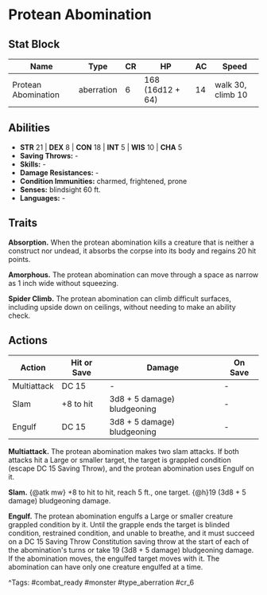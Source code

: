 # Protean Abomination

## Stat Block

| Name | Type | CR | HP | AC | Speed |
|------|------|----|----|----|-------|
| Protean Abomination | aberration | 6 | 168 (16d12 + 64) | 14 | walk 30, climb 10 |

## Abilities

- **STR** 21 | **DEX** 8 | **CON** 18 | **INT** 5 | **WIS** 10 | **CHA** 5
- **Saving Throws:** -  
- **Skills:** -  
- **Damage Resistances:** -  
- **Condition Immunities:** charmed, frightened, prone  
- **Senses:** blindsight 60 ft.  
- **Languages:** -

## Traits

**Absorption.** When the protean abomination kills a creature that is neither a construct nor undead, it absorbs the corpse into its body and regains 20 hit points.

**Amorphous.** The protean abomination can move through a space as narrow as 1 inch wide without squeezing.

**Spider Climb.** The protean abomination can climb difficult surfaces, including upside down on ceilings, without needing to make an ability check.


## Actions

| Action | Hit or Save | Damage | On Save |
|--------|--------------|--------|----------|
| Multiattack | DC 15 | - | - |
| Slam | +8 to hit | 3d8 + 5 damage) bludgeoning | - |
| Engulf | DC 15 | 3d8 + 5 damage) bludgeoning | - |

**Multiattack.** The protean abomination makes two slam attacks. If both attacks hit a Large or smaller target, the target is grappled condition (escape DC 15 Saving Throw), and the protean abomination uses Engulf on it.

**Slam.** {@atk mw} +8 to hit to hit, reach 5 ft., one target. {@h}19 (3d8 + 5 damage) bludgeoning damage.

**Engulf.** The protean abomination engulfs a Large or smaller creature grappled condition by it. Until the grapple ends the target is blinded condition, restrained condition, and unable to breathe, and it must succeed on a DC 15 Saving Throw Constitution saving throw at the start of each of the abomination's turns or take 19 (3d8 + 5 damage) bludgeoning damage. If the abomination moves, the engulfed target moves with it. The abomination can have only one creature engulfed at a time.


^Tags: #combat_ready #monster #type_aberration #cr_6